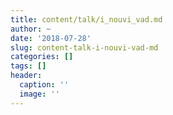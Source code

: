 ```yaml
---
title: content/talk/i_nouvi_vad.md
author: ~
date: '2018-07-28'
slug: content-talk-i-nouvi-vad-md
categories: []
tags: []
header:
  caption: ''
  image: ''
---
```


